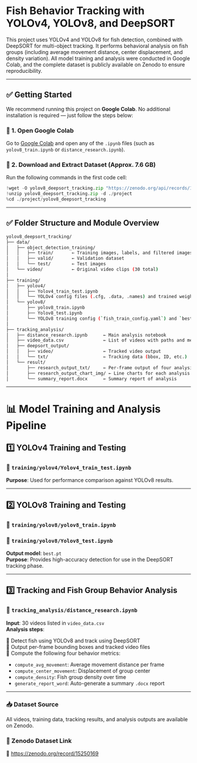 
# Fish Behavior Tracking with YOLOv4, YOLOv8, and DeepSORT

This project uses YOLOv4 and YOLOv8 for fish detection, combined with DeepSORT for multi-object tracking. It performs behavioral analysis on fish groups (including average movement distance, center displacement, and density variation). All model training and analysis were conducted in Google Colab, and the complete dataset is publicly available on Zenodo to ensure reproducibility.

---

## ✅ Getting Started

We recommend running this project on **Google Colab**. No additional installation is required — just follow the steps below:

### 🔹 1. Open Google Colab

Go to [Google Colab](https://colab.research.google.com/) and open any of the `.ipynb` files (such as `yolov8_train.ipynb` or `distance_research.ipynb`).

### 🔹 2. Download and Extract Dataset (Approx. 7.6 GB)

Run the following commands in the first code cell:

```python
!wget -O yolov8_deepsort_tracking.zip "https://zenodo.org/api/records/15250169/files-archive"
!unzip yolov8_deepsort_tracking.zip -d ./project
%cd ./project/yolov8_deepsort_tracking
```

---

## ✅ Folder Structure and Module Overview

```bash
yolov8_deepsort_tracking/
├── data/
│   ├── object_detection_training/
│   │   ├── train/       ← Training images, labels, and filtered images
│   │   ├── valid/       ← Validation dataset
│   │   └── test/        ← Test images
│   └── video/           ← Original video clips (30 total)
│
├── training/
│   ├── yolov4/
│   │   ├── Yolov4_train_test.ipynb
│   │   └── YOLOv4 config files (.cfg, .data, .names) and trained weights
│   └── yolov8/
│       ├── yolov8_train.ipynb
│       ├── Yolov8_test.ipynb
│       └── YOLOv8 training config (`fish_train_config.yaml`) and `best.pt`
│
├── tracking_analysis/
│   ├── distance_research.ipynb      ← Main analysis notebook
│   ├── video_data.csv               ← List of videos with paths and metadata
│   ├── deepsort_output/
│   │   ├── video/                   ← Tracked video output
│   │   └── txt/                     ← Tracking data (bbox, ID, etc.)
│   └── result/
│       ├── research_output_txt/     ← Per-frame output of four analysis metrics
│       ├── research_output_chart_img/ ← Line charts for each analysis
│       └── summary_report.docx      ← Summary report of analysis
```

---

# 📊 Model Training and Analysis Pipeline

## 1️⃣ YOLOv4 Training and Testing

### 📘 `training/yolov4/Yolov4_train_test.ipynb`

**Purpose**: Used for performance comparison against YOLOv8 results.

---

## 2️⃣ YOLOv8 Training and Testing

### 📘 `training/yolov8/yolov8_train.ipynb`  
### 📘 `training/yolov8/Yolov8_test.ipynb`

**Output model**: `best.pt`  
**Purpose**: Provides high-accuracy detection for use in the DeepSORT tracking phase.

---

## 3️⃣ Tracking and Fish Group Behavior Analysis

### 📘 `tracking_analysis/distance_research.ipynb`

**Input**: 30 videos listed in `video_data.csv`  
**Analysis steps**:

📌 Detect fish using YOLOv8 and track using DeepSORT  
📌 Output per-frame bounding boxes and tracked video files  
📌 Compute the following four behavior metrics:

- `compute_avg_movement`: Average movement distance per frame  
- `compute_center_movement`: Displacement of group center  
- `compute_density`: Fish group density over time  
- `generate_report_word`: Auto-generate a summary `.docx` report

---

### 📥 Dataset Source

All videos, training data, tracking results, and analysis outputs are available on Zenodo.

### 📎 Zenodo Dataset Link

🔗 https://zenodo.org/record/15250169
